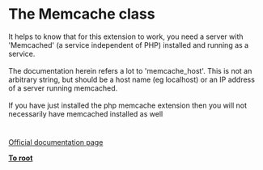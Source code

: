 # The Memcache class



It helps to know that for this extension to work, you need a server with &apos;Memcached&apos; (a service independent of PHP) installed and running as a service.<br><br>The documentation herein refers a lot to &apos;memcache_host&apos;. This is not an arbitrary string, but should be a host name (eg localhost) or an IP address of a server running memcached.<br><br>If you have just installed the php memcache extension then you will not necessarily have memcached installed as well  

#

[Official documentation page](https://www.php.net/manual/en/class.memcache.php)

**[To root](/README.md)**